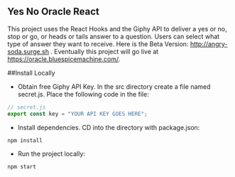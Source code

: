 ## Yes No Oracle React

This project uses the React Hooks and the Giphy API to deliver a yes or no, stop or go, or heads or tails answer to a question. Users can select what type of answer they want to receive. Here is the Beta Version: http://angry-soda.surge.sh . Eventually this project will go live at https://oracle.bluespicemachine.com/.

##Install Locally

- Obtain free Giphy API Key. In the src directory create a file named secret.js. Place the following code in the file:

```javascript
// secret.js
export const key = "YOUR API KEY GOES HERE";
```

- Install dependencies. CD into the directory with package.json:

```javascript
npm install
```

- Run the project locally:

```javascript
npm start
```
